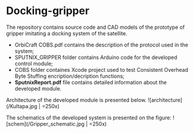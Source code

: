 # Docking-gripper
The repository contains source code and CAD models of the prototype of gripper imitating a docking system of the satellite.
- OrbiCraft COBS.pdf contains the description of the protocol used in the system;
- SPUTNIX_GRIPPER folder contains Arduino code for the developed control module;
- COBS folder containes Xcode project used to test Consistent Overhead Byte Stuffing encription/decription functions;
- **SputnixReport.pdf** file contains detailed information about the developed module.

Architecture of the developed module is presented below.
![architecture](/Kultapa.jpg | =250x)


The schematics of the developed system is presented on the figure:
![schem](/Gripper_schematic.jpg | =250x)
